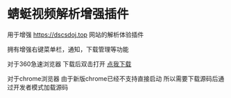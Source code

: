 # 蜻蜓视频解析增强插件

用于增强 https://dscsdoj.top 网站的解析体验插件

拥有增强右键菜单栏，通知，下载管理等功能

对于360急速浏览器
下载后双击打开
[点我下载](https://github.com/a62527776a/QingTingVideoParsePlugin/releases/latest/download/youtube-dl-chrome-plugins.crx)

对于chrome浏览器
由于新版chrome已经不支持直接启动
所以需要下载源码后通过开发者模式加载源码